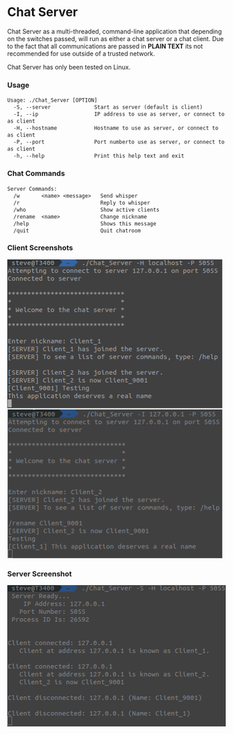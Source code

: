 # Chat Server
Chat Server as a multi-threaded, command-line application that depending on the switches passed, will run as either a chat server or a chat client.  Due to the fact that all communications are passed in **PLAIN TEXT** its not recommended for use outside of a trusted network.

Chat Server has only been tested on Linux.



### Usage
```
Usage: ./Chat_Server [OPTION]
  -S, --server              Start as server (default is client)
  -I, --ip                  IP address to use as server, or connect to as client
  -H, --hostname            Hostname to use as server, or connect to as client
  -P, --port                Port numberto use as server, or connect to as client
  -h, --help                Print this help text and exit
```


### Chat Commands
```
Server Commands:
  /w       <name> <message>   Send whisper
  /r                          Reply to whisper
  /who                        Show active clients
  /rename  <name>             Change nickname
  /help                       Shows this message
  /quit                       Quit chatroom
```

### Client Screenshots
<img src="c1_output.png" alt="Client 1 Output" height="342" width="496" />
<img src="c2_output.png" alt="Client 2" height="342" width="496" />

### Server Screenshot
<img src="server_output.png" alt="Server Output" height="325" width="506" />
